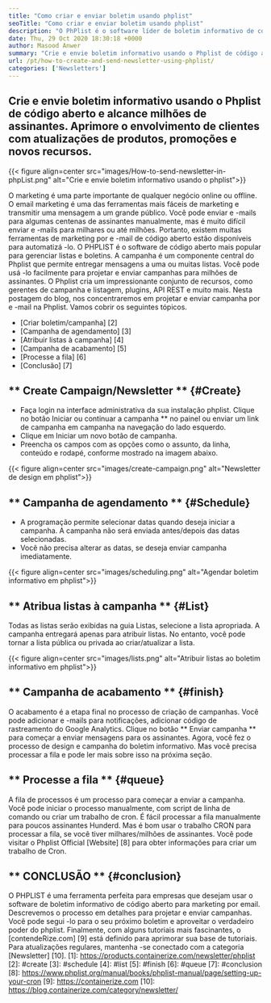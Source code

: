 ```yaml
---
title: "Como criar e enviar boletim usando phplist" 
seoTitle: "Como criar e enviar boletim usando phplist" 
description: "O PhPlist é o software líder de boletim informativo de código aberto para marketing por email. Este é o guia para iniciantes para criar e enviar campanhas de boletim informativo." 
date: Thu, 29 Oct 2020 18:30:18 +0000
author: Masood Anwer
summary: "Crie e envie boletim informativo usando o Phplist de código aberto e alcance milhões de assinantes. Aprimore o envolvimento de clientes com atualizações de produtos, promoções e novos recursos." 
url: /pt/how-to-create-and-send-newsletter-using-phplist/
categories: ['Newsletters']
---
```


## Crie e envie boletim informativo usando o Phplist de código aberto e alcance milhões de assinantes. Aprimore o envolvimento de clientes com atualizações de produtos, promoções e novos recursos.

{{< figure align=center src="images/How-to-send-newsletter-in-phpList.png" alt="Crie e envie boletim informativo usando o phplist">}}

O marketing é uma parte importante de qualquer negócio online ou offline. O email marketing é uma das ferramentas mais fáceis de marketing e transmitir uma mensagem a um grande público. Você pode enviar e -mails para algumas centenas de assinantes manualmente, mas é muito difícil enviar e -mails para milhares ou até milhões. Portanto, existem muitas ferramentas de marketing por e -mail de código aberto estão disponíveis para automatizá -lo.
O PHPLIST é o software de código aberto mais popular para gerenciar listas e boletins. A campanha é um componente central do Phplist que permite entregar mensagens a uma ou muitas listas. Você pode usá -lo facilmente para projetar e enviar campanhas para milhões de assinantes. O Phplist cria um impressionante conjunto de recursos, como gerentes de campanha e listagem, plugins, API REST e muito mais.
Nesta postagem do blog, nos concentraremos em projetar e enviar campanha por e -mail na Phplist. Vamos cobrir os seguintes tópicos.
  * [Criar boletim/campanha] [2]
  * [Campanha de agendamento] [3]
  * [Atribuir listas à campanha] [4]
  * [Campanha de acabamento] [5]
  * [Processe a fila] [6]
  * [Conclusão] [7]

## ** Create Campaign/Newsletter ** {#Create}
  * Faça login na interface administrativa da sua instalação phplist. Clique no botão Iniciar ou continuar a campanha ** no painel ou enviar um link de campanha em campanha na navegação do lado esquerdo.
  * Clique em Iniciar um novo botão de campanha.
  * Preencha os campos com as opções como o assunto, da linha, conteúdo e rodapé, conforme mostrado na imagem abaixo.

{{< figure align=center src="images/create-campaign.png" alt="Newsletter de design em phplist">}}


## ** Campanha de agendamento ** {#Schedule}
  * A programação permite selecionar datas quando deseja iniciar a campanha. A campanha não será enviada antes/depois das datas selecionadas.
  * Você não precisa alterar as datas, se deseja enviar campanha imediatamente.

{{< figure align=center src="images/scheduling.png" alt="Agendar boletim informativo em phplist">}}


## ** Atribua listas à campanha ** {#List}
Todas as listas serão exibidas na guia Listas, selecione a lista apropriada. A campanha entregará apenas para atribuir listas. No entanto, você pode tornar a lista pública ou privada ao criar/atualizar a lista.

{{< figure align=center src="images/lists.png" alt="Atribuir listas ao boletim informativo em phplist">}}


## ** Campanha de acabamento ** {#finish}
O acabamento é a etapa final no processo de criação de campanhas. Você pode adicionar e -mails para notificações, adicionar código de rastreamento do Google Analytics. Clique no botão ** Enviar campanha ** para começar a enviar mensagens para os assinantes. Agora, você fez o processo de design e campanha do boletim informativo. Mas você precisa processar a fila e pode ler mais sobre isso na próxima seção.

## ** Processe a fila ** {#queue}
A fila de processos é um processo para começar a enviar a campanha. Você pode iniciar o processo manualmente, com script de linha de comando ou criar um trabalho de cron. É fácil processar a fila manualmente para poucos assinantes Hunderd. Mas é bom usar o trabalho CRON para processar a fila, se você tiver milhares/milhões de assinantes. Você pode visitar o Phplist Official [Website] [8] para obter informações para criar um trabalho de Cron.

## ** CONCLUSÃO ** {#conclusion}
O PHPLIST é uma ferramenta perfeita para empresas que desejam usar o software de boletim informativo de código aberto para marketing por email. Descrevemos o processo em detalhes para projetar e enviar campanhas. Você pode segui -lo para o seu próximo boletim e aproveitar o verdadeiro poder do phplist.
Finalmente, com alguns tutoriais mais fascinantes, o [contendeRize.com] [9] está definido para aprimorar sua base de tutoriais. Para atualizações regulares, mantenha -se conectado com a categoria [Newsletter] [10].
[1]: https://products.containerize.com/newsletter/phplist
[2]: #create
[3]: #schedule
[4]: #list
[5]: #finish
[6]: #queue
[7]: #conclusion
[8]: https://www.phplist.org/manual/books/phplist-manual/page/setting-up-your-cron
[9]: https://containerize.com
[10]: https://blog.containerize.com/category/newsletter/
